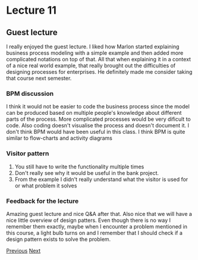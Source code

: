 # Lecture 11

## Guest lecture
I really enjoyed the guest lecture. I liked how Marlon started explaining business process modeling with a simple example and then added more complicated notations on top of that. All that when explaining it in a context of a nice real world example, that really brought out the difficulties of designing processes for enterprises. He definitely made me consider taking that course next semester.

### BPM discussion
I think it would not be easier to code the business process since the model can be produced based on multiple people's knowledge about different parts of the process. More complicated processes would be very dificult to code. Also coding doesn't visualise the process and doesn't document it. 
I don't think BPM would have been useful in this class.
I think BPM is quite similar to flow-charts and activity diagrams
### Visitor pattern
1. You still have to write the functionality multiple times
2. Don't really see why it would be useful in the bank project.
3. From the example I didn't really understand what the visitor is used for or what problem it solves
### Feedback for the lecture
Amazing guest lecture and nice Q&A after that. Also nice that we will have a nice little overview of design patters. Even though there is no way I remember them exactly, maybe when I encounter a problem mentioned in this course, a light bulb turns on and I remember that I should check if a design pattern exists to solve the problem.

[Previous](../Reflections/lecture10.md) [Next](../Reflections/lecture12.md)